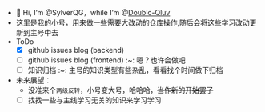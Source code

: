 - 👋 Hi, I’m @SylverQG，while I’m @[Doublc-Qluv](https://github.com/Doublc-Qluv)
- 这里是我的小号，用来做一些需要大改动的仓库操作,随后会将这些学习改动更新到主号中去
- ToDo
  - [x] github issues blog (backend)
  - [ ] github issues blog (frontend) :~: 嗯？也许会做吧
  - [ ] 知识归档  :~: 主号的知识类型有些杂乱，看看找个时间做下归档
- 未来展望：
  - 没准来个`两级反转`，小号变大号，哈哈哈，~~当作新的开始罢了~~
  - [ ] 找找一些与主线学习无关的知识来学习学习
